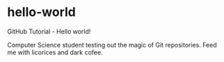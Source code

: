 # hello-world
GitHub Tutorial - Hello world!

Computer Science student testing out the magic of Git repositories. Feed me with licorices and dark cofee.
